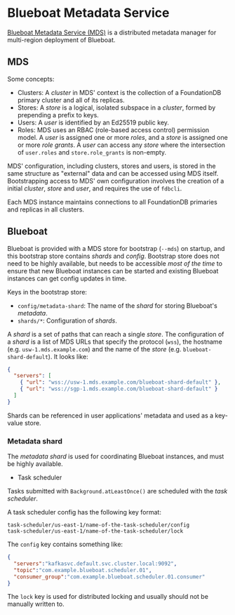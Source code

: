 # Blueboat Metadata Service

[Blueboat Metadata Service (MDS)](https://github.com/losfair/blueboat-mds) is a distributed metadata manager for multi-region deployment of Blueboat.

## MDS

Some concepts:

- Clusters: A *cluster* in MDS' context is the collection of a FoundationDB primary cluster and all of its replicas.
- Stores: A *store* is a logical, isolated subspace in a *cluster*, formed by prepending a prefix to keys.
- Users: A *user* is identified by an Ed25519 public key.
- Roles: MDS uses an RBAC (role-based access control) permission model. A *user* is assigned one or more *roles*, and a *store* is assigned one or more *role grants*. A *user* can access any *store* where the intersection of `user.roles` and `store.role_grants` is non-empty.

MDS' configuration, including clusters, stores and users, is stored in the same structure as "external" data and can be accessed using MDS itself. Bootstrapping access to MDS' own configuration involves the creation of a initial *cluster*, *store* and *user*, and requires the use of `fdbcli`.

Each MDS instance maintains connections to all FoundationDB primaries and replicas in all clusters.

## Blueboat

Blueboat is provided with a MDS store for bootstrap (`--mds`) on startup, and this bootstrap store contains *shards* and *config*. Bootstrap store does not need to be highly available, but needs to be accessible *most of the time* to ensure that new Blueboat instances can be started and existing Blueboat instances can get config updates in time.

Keys in the bootstrap store:

- `config/metadata-shard`: The name of the *shard* for storing Blueboat's *metadata*.
- `shards/*`: Configuration of *shards*.

A *shard* is a set of paths that can reach a single *store*. The configuration of a *shard* is a list of MDS URLs that specify the protocol (`wss`), the hostname (e.g. `usw-1.mds.example.com`) and the name of the *store* (e.g. `blueboat-shard-default`). It looks like:

```json
{
  "servers": [
    { "url": "wss://usw-1.mds.example.com/blueboat-shard-default" },
    { "url": "wss://sgp-1.mds.example.com/blueboat-shard-default" }
  ]
}
```

Shards can be referenced in user applications' metadata and used as a key-value store.

### Metadata shard

The *metadata shard* is used for coordinating Blueboat instances, and must be highly available.

- Task scheduler

Tasks submitted with `Background.atLeastOnce()` are scheduled with the *task scheduler*.

A task scheduler config has the following key format:

```
task-scheduler/us-east-1/name-of-the-task-scheduler/config
task-scheduler/us-east-1/name-of-the-task-scheduler/lock
```

The `config` key contains something like:

```json
{
  "servers":"kafkasvc.default.svc.cluster.local:9092",
  "topic":"com.example.blueboat.scheduler.01",
  "consumer_group":"com.example.blueboat.scheduler.01.consumer"
}
```

The `lock` key is used for distributed locking and usually should not be manually written to.
